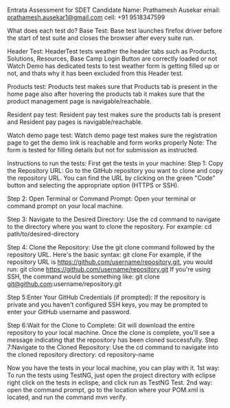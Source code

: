 Entrata Assessment for SDET
Candidate Name: Prathamesh Ausekar
email: prathamesh.ausekar1@gmail.com
cell: +91 9518347599

What does each test do? 
Base Test: Base test launches firefox driver before the start of test suite and closes the browser after every suite run.

Header Test: HeaderTest tests weather the header tabs such as Products, Solutions, Resources, Base Camp Login Button are correctly loaded or not
Watch Demo has dedicated tests to test weather form is getting filled up or not, and thats why it has been excluded from this Header test.

Products test: Products test makes sure that Products tab is present in the home page also after hovering the products tab it makes sure
that the product management page is navigable/reachable.  

Resident pay test: Resident pay test makes sure the products tab is present and Resident pay pages is navigable/reachable.

Watch demo page test: Watch demo page test makes sure the registration page to get the demo link is reachable and form works properly 
Note: The form is tested for filling details but not for submission as instructed.

Instructions to run the tests:
First get the tests in your machine: 
Step 1: Copy the Repository URL: Go to the GitHub repository you want to clone and copy the repository URL. 
You can find the URL by clicking on the green "Code" button and selecting the appropriate option (HTTPS or SSH).

Step 2: Open Terminal or Command Prompt: Open your terminal or command prompt on your local machine.

Step 3: Navigate to the Desired Directory: Use the cd command to navigate to the directory where you want to clone the repository. For example:
cd path/to/desired-directory

Step 4: Clone the Repository: Use the git clone command followed by the repository URL. Here's the basic syntax:
git clone <repository-url>
For example, if the repository URL is https://github.com/username/repository.git, you would run:
git clone https://github.com/username/repository.git
If you're using SSH, the command would be something like:
git clone git@github.com:username/repository.git

Step 5:Enter Your GitHub Credentials (if prompted): If the repository is private and you haven't configured SSH keys, you may be prompted to enter your GitHub username and password.

Step 6:Wait for the Clone to Complete: Git will download the entire repository to your local machine. Once the clone is complete, you'll see a message indicating that the repository has been cloned successfully.
Step 7:Navigate to the Cloned Repository: Use the cd command to navigate into the cloned repository directory:
cd repository-name

Now you have the tests in your local machine, you can play with it.
1st way: To run the tests using TestNG, just open the project directory with eclipse right click on the tests in eclispe, and click run as TestNG Test.
2nd way: open the command prompt, go to the location where your POM.xml is located, and run the command mvn verify.
